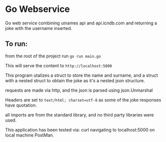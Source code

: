 # Go Webservice

Go web service combining uinames api and api.icndb.com
and returning a joke with the username inserted. 

## To run:

from the root of the project run `go run main.go`

This will serve the content to `http://localhost:5000`

This program utalizes a struct to store the name and surname, and a struct with a nested struct to obtain the joke as it's a nested json structure.

requests are made via http, and the json is parsed using json.Unmarshal

Headers are set to `text/html; charset=utf-8` as some of the joke responses have 
quotation.

all imports are from the standard library, and no third party libraries were used.

This application has been tested via:
curl
navigating to localhost:5000 on local machine
PostMan.



